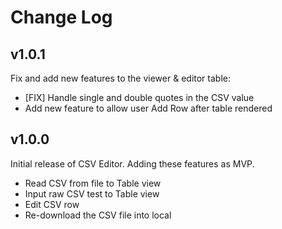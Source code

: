 # Change Log

## v1.0.1

Fix and add new features to the viewer & editor table:
- [FIX] Handle single and double quotes in the CSV value
- Add new feature to allow user Add Row after table rendered

## v1.0.0
Initial release of CSV Editor. Adding these features as MVP.
- Read CSV from file to Table view
- Input raw CSV test to Table view
- Edit CSV row
- Re-download the CSV file into local